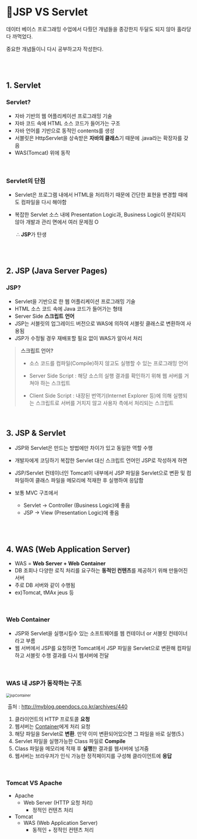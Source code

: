 # :thinking:JSP VS Servlet

데이터 베이스 프로그래밍 수업에서 다뤘던 개념들을 종강한지 두달도 되지 않아 홀라당 다 까먹었다.

중요한 개념들이니 다시 공부하고자 작성한다.

<br>

<br>

## 1. Servlet

### Servlet?

- 자바 기반의 웹 어플리케이션 프로그래밍 기술
- 자바 코드 속에 HTML 소스 코드가 들어가는 구조
- 자바 언어를 기반으로 동적인 contents를 생성
- 서블릿은 HttpServlet을 상속받은 **자바의 클래스**기 때문에 .java라는 확장자를 갖음
- WAS(Tomcat) 위에 동작

<br>

### Servlet의 단점

- Servlet은 프로그램 내에서 HTML을 처리하기 때문에 간단한 표현을 변경할 때에도 컴파일을 다시 해야함

- 복잡한 Servlet 소스 내에 Presentation Logic과, Business Logic이 분리되지 않아 개발과 관리 면에서 여러 문제점 O

  ​		∴ **JSP**가 탄생

<br>

<br>

## 2. JSP (Java Server Pages)

### JSP?

- Servlet을 기반으로 한 웹 어플리케이션 프로그래밍 기술
- HTML 소스 코드 속에 Java 코드가 들어가는 형태
- Server Side **스크립트** **언어**
- JSP는 서블릿의 업그레이드 버전으로 WAS에 의하여 서블릿 클래스로 변환하여 사용됨
- JSP가 수정될 경우 재배포할 필요 없이 WAS가 알아서 처리

> **스크립트 언어?**
>
> - 소스 코드를 컴파일(Compile)하지 않고도 실행할 수 있는 프로그래밍 언어
>
> - Server Side Script : 해당 소스의 실행 결과를 확인하기 위해 웹 서버를 거쳐야 하는 스크립트
> - Client Side Script : 내장된 번역기(Internet Explorer 등)에 의해 실행되는 스크립트로  서버를 거치지 않고 사용자 측에서 처리되는 스크립트

<br>

## 3. JSP & Servlet

- JSP와 Servlet은 만드는 방법에만 차이가 있고 동일한 역할 수행

- 개발자에게 코딩하기 복잡한 Servlet 대신 스크립트 언어인 JSP로 작성하게 하면
- JSP/Servlet 컨테이너인 Tomcat이 내부에서 JSP 파일을 Servlet으로 변환 및 컴파일하여 클래스 파일을 메모리에 적재한 후 실행하여 응답함
- 보통 MVC 구조에서
  - Servlet → Controller (Business Logic)에 좋음
  - JSP → View (Presentation Logic)에 좋음

<br>

<br>

## 4. WAS (Web Application Server)

- WAS = **Web Server + Web Container**
- DB 조회나 다양한 로직 처리를 요구하는 **동적인 컨텐츠**를 제공하기 위해 만들어진 서버
- 주로 DB 서버와 같이 수행됨
- ex)Tomcat, tMAx jeus 등

<br>

### Web Container

- JSP와 Servlet을 실행시킬수 있는 소프트웨어를 웹 컨테이너 or 서블릿 컨테이너라고 부름
- 웹 서버에서 JSP를 요청하면 Tomcat에서 JSP 파일을 Servlet으로 변환해 컴파일하고 서블릿 수행 결과를 다시 웹서버에 전달

<br>

### WAS 내 JSP가 동작하는 구조

<img src="http://myblog.opendocs.co.kr/wp-content/uploads/2014/10/jspContainer.png" alt="jspContainer" style="zoom:67%;" />



​										출처 : http://myblog.opendocs.co.kr/archives/440

1. 클라이언트의 HTTP 프로토콜 **요청**
2. 웹서버는 <u>Container</u>에게 처리 요청
3. 해당 파일을 Servlet로 **변환**. 만약 이미 변환되어있으면 그 파일을 바로 실행(5.)
4. Servlet 파일을 실행가능한 Class 파일로 **Compile**
5. Class 파일을 메모리에 적재 후 **실행**한 결과를 웹서버에 넘겨줌
6. 웹서버는 브라우저가 인식 가능한 정적페이지를 구성해 클라이언트에 **응답**

<br>

### Tomcat VS Apache

- Apache
  - Web Server (HTTP 요청 처리)
    - 정적인 컨텐츠 처리
- Tomcat
  - WAS (Web Application Server)
    - 동적인 + 정적인 컨텐츠 처리